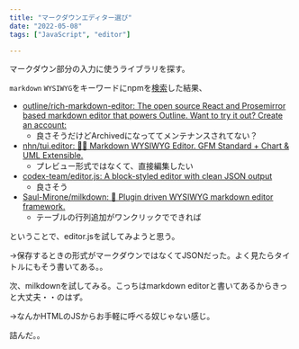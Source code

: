 ```yaml
---
title: "マークダウンエディター選び"
date: "2022-05-08"
tags: ["JavaScript", "editor"]

---
```


マークダウン部分の入力に使うライブラリを探す。

`markdown` `WYSIWYG`をキーワードにnpmを[検索](https://www.npmjs.com/search?q=markdown%20WYSIWYG)した結果、

- [outline/rich-markdown-editor: The open source React and Prosemirror based markdown editor that powers Outline. Want to try it out? Create an account:](https://github.com/outline/rich-markdown-editor)
  - 良さそうだけどArchivedになっててメンテナンスされてない？
- [nhn/tui.editor: 🍞📝 Markdown WYSIWYG Editor. GFM Standard + Chart & UML Extensible.](https://github.com/nhn/tui.editor)
  - プレビュー形式ではなくて、直接編集したい
- [codex-team/editor.js: A block-styled editor with clean JSON output](https://github.com/codex-team/editor.js)
  - 良さそう
- [Saul-Mirone/milkdown: 🍼 Plugin driven WYSIWYG markdown editor framework.](https://github.com/Saul-Mirone/milkdown)
  - テーブルの行列追加がワンクリックでできれば

ということで、editor.jsを試してみようと思う。

→保存するときの形式がマークダウンではなくてJSONだった。よく見たらタイトルにもそう書いてある。。

次、milkdownを試してみる。こっちはmarkdown editorと書いてあるからきっと大丈夫・・のはず。

→なんかHTMLのJSからお手軽に呼べる奴じゃない感じ。

詰んだ。。
